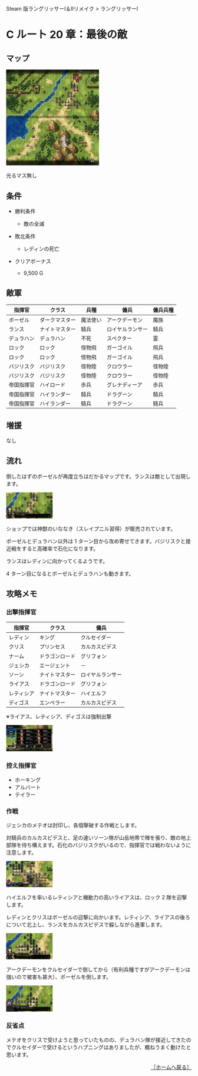 Steam 版ラングリッサーⅠ＆Ⅱリメイク > ラングリッサーⅠ

# C ルート 20 章：最後の敵

## マップ

<div>
  <img src="../images/Chapter20C/Map20C.jpg" width="50%">
</div>

光るマス無し

## 条件

- 勝利条件
    - 敵の全滅
- 敗北条件
    - レディンの死亡



- クリアボーナス
    - 9,500 G

## 敵軍

|指揮官|クラス|兵種|傭兵|傭兵兵種|
|---|---|---|---|---|
|ボーゼル|ダークマスター|魔法使い|アークデーモン|魔族|
|ランス|ナイトマスター|騎兵|ロイヤルランサー|騎兵|
|デュラハン|デュラハン|不死|スペクター|霊|
|ロック|ロック|怪物飛|ガーゴイル|飛兵|
|ロック|ロック|怪物飛|ガーゴイル|飛兵|
|バジリスク|バジリスク|怪物陸|クロウラー|怪物陸|
|バジリスク|バジリスク|怪物陸|クロウラー|怪物陸|
|帝国指揮官|ハイロード|歩兵|グレナディーア|歩兵|
|帝国指揮官|ハイランダー|騎兵|ドラグーン|騎兵|
|帝国指揮官|ハイランダー|騎兵|ドラグーン|騎兵|

## 増援

なし

## 流れ

倒したはずのボーゼルが再度立ちはだかるマップです。ランスは敵として出現します。
<div>
  <img src="../images/Chapter20C/Lance.jpg" width="25%">
</div>

ショップでは神獣のいななき（スレイプニル習得）が販売されています。

ボーゼルとデュラハン以外は 1 ターン目から攻め寄せてきます。バジリスクと接近戦をすると高確率で石化になります。

ランスはレディンに向かってくるようです。

4 ターン目になるとボーゼルとデュラハンも動きます。

## 攻略メモ

### 出撃指揮官

|指揮官|クラス|傭兵|
|---|---|---|
|レディン|キング|クルセイダー|
|クリス|プリンセス|カルカスピデス|
|ナーム|ドラゴンロード|グリフォン|
|ジェシカ|エージェント|－|
|ソーン|ナイトマスター|ロイヤルランサー|
|ライアス|ドラゴンロード|グリフォン|
|レティシア|ナイトマスター|ハイエルフ|
|ディゴス|エンペラー|カルカスピデス|

※ライアス、レティシア、ディゴスは強制出撃
<div>
  <img src="../images/Chapter20C/Organization.jpg" width="25%">
</div>

### 控え指揮官

- ホーキング
- アルバート
- テイラー

### 作戦

ジェシカのメテオは封印し、各個撃破する作戦とします。

対騎兵のカルカスピデスと、足の速いソーン隊が山岳地帯で陣を張り、敵の地上部隊を待ち構えます。石化のバジリスクがいるので、指揮官では戦わないように注意します。
<div>
  <img src="../images/Chapter20C/Thorn.jpg" width="25%">
</div>

ハイエルフを率いるレティシアと機動力の高いライアスは、ロック 2 隊を迎撃します。

レディンとクリスはボーゼルの迎撃に向かいます。レティシア、ライアスの後ろについて北上し、ランスをカルカスピデスで躱しながら進軍します。
<div>
  <img src="../images/Chapter20C/Lance2.jpg" width="25%">
</div>

アークデーモンをクルセイダーで倒してから（有利兵種ですがアークデーモンは強いので被害も甚大）、ボーゼルを倒します。
<div>
  <img src="../images/Chapter20C/Boser.jpg" width="25%">
</div>

### 反省点

メテオをクリスで受けようと思っていたものの、デュラハン隊が接近してきたのでクルセイダーで受けるというハプニングはありましたが、概ねうまく動けたと思います。

<div align="right">
  <a href="../README.md">［ホームへ戻る］</a>
</div>
